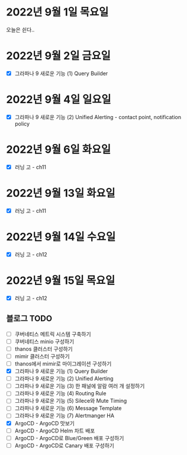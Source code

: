 # 2022년 9월 1일 목요일

오늘은 쉰다..

# 2022년 9월 2일 금요일

* [x] 그라파나 9 새로운 기능 (1) Query Builder
  
# 2022년 9월 4일 일요일

* [x] 그라파나 9 새로운 기능 (2) Unified Alerting - contact point, notification policy

# 2022년 9월 6일 화요일

* [x] 러닝 고 - ch11

# 2022년 9월 13일 화요일

* [x] 러닝 고 - ch11

# 2022년 9월 14일 수요일

* [x] 러닝 고 - ch12

# 2022년 9월 15일 목요일

* [x] 러닝 고 - ch12


## 블로그 TODO

* [ ] 쿠버네티스 메트릭 시스템 구축하기
* [ ] 쿠버네티스 minio 구성하기
* [ ] thanos 클러스터 구성하기
* [ ] mimir 클러스터 구성하기
* [ ] thanos에서 mimir로 마이그레이션 구성하기
* [x] 그라파나 9 새로운 기능 (1) Query Builder
* [ ] 그라파나 9 새로운 기능 (2) Unified Alerting
* [ ] 그라파나 9 새로운 기능 (3) 한 패널에 알람 여러 개 설정하기
* [ ] 그라파나 9 새로운 기능 (4) Routing Rule
* [ ] 그라파나 9 새로운 기능 (5) Silece와 Mute Timing
* [ ] 그라파나 9 새로운 기능 (6) Message Template 
* [ ] 그라파나 9 새로운 기능 (7) Alertmanger HA
* [x] ArgoCD - ArgoCD 맛보기
* [ ] ArgoCD - ArgoCD Helm 차트 배포
* [ ] ArgoCD - ArgoCD로 Blue/Green 배포 구성하기
* [ ] ArgoCD - ArgoCD로 Canary 배포 구성하기

